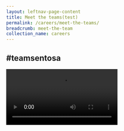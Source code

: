 ```yaml
---
layout: leftnav-page-content
title: Meet the teams(test)
permalink: /careers/meet-the-teams/
breadcrumb: meet-the-team
collection_name: careers
---
```

<div><h2>#teamsentosa</h2></div>  
<div style="width: 100%;height: 80%;">
<div class="row">
  <div class="col is-12">
	<div class="hero">
	</div>
  </div>
</div>

<div class="row">
  <div class="col is-12">
	  <div class="wave">
	  </div>
  <div>
</div>
<div>
<div class="row">
  <video controls>
  <source src="video/test.mp4" type="video/mp4">
  Your browser does not support the video tag.
  </video>
</div>
